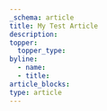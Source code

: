 ```yaml
---
_schema: article
title: My Test Article
description:
topper:
  topper_type:
byline:
  - name:
  - title:
article_blocks:
type: article
---
```

